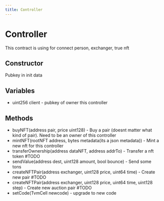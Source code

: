 ```yaml
---
title: Controller
---
```


Controller
========
This contract is using for connect person, exchanger, true nft

## Constructor
Pubkey in init data

## Variables
* uint256 client - pubkey of owner this controller

## Methods
* buyNFT(address pair, price uint128) - Buy a pair (doesnt matter what kind of pair). Need to be an owner of this controller
* mintNFT(rootNFT address, bytes metadata(its a json metadata)) - Mint a new nft for this controller
* transferOwnership(address dataNFT, address addrTo) - Transfer a nft token #TODO
* sendValue(address dest, uint128 amount, bool bounce) - Send some tons
* createNFTPair(address exchanger, uint128 price, uint64 time) - Create new pair #TODO
* createNFTPair(address exchanger, uint128 price, uint64 time, uint128 step) - Create new auction pair #TODO
* setCode(TvmCell newcode) - upgrade to new code 